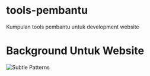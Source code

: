 # tools-pembantu
Kumpulan tools pembantu untuk development website

# Background Untuk Website
![Subtle Patterns](https://www.toptal.com/designers/subtlepatterns/)
